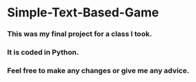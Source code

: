 # Simple-Text-Based-Game

### This was my final project for a class I took.
### It is coded in Python. 
### Feel free to make any changes or give me any advice.
